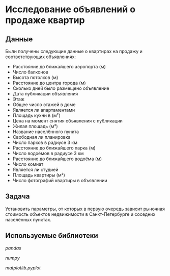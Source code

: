 # Исследование объявлений о продаже квартир

## Данные

Были получены следующие данные о квартирах на продажу и соответствующих объявлениях:
- Расстояние до ближайшего аэропорта (м)
- Число балконов
- Высота потолков (м)
- Расстояние до центра города (м)
- Сколько дней было размещено объявление
- Дата публикации объявления
- Этаж
- Общее число этажей в доме
- Является ли апартаментами
- Площадь кухни в (м²)
- Цена на момент снятия объявления с публикации
- Жилая площадь (м²)
- Название населённого пункта
- Свободная ли планировка
- Число парков в радиусе 3 км
- Расстояние до ближайшего парка (м)
- Число водоёмов в радиусе 3 км
- Расстояние до ближайшего водоёма (м)
- Число комнат
- Является ли студией
- Площадь квартиры (м²)
- Число фотографий квартиры в объявлении

## Задача

Установить параметры, от которых в первую очередь зависит рыночная стоимость объектов недвижимости в Санкт-Петербурге и соседних населённых пунктах.  

## Используемые библиотеки
*pandas*

*numpy*

*matplotlib.pyplot*
